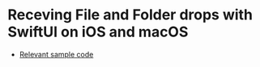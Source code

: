 # Receving File and Folder drops with SwiftUI on iOS and macOS

- [Relevant sample code](https://github.com/tp/demo-FileDropTests/blob/main/Shared/ContentView.swift#L22)
